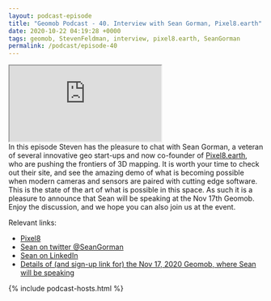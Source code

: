 ```yaml
--- 
layout: podcast-episode
title: "Geomob Podcast - 40. Interview with Sean Gorman, Pixel8.earth"
date: 2020-10-22 04:19:28 +0000
tags: geomob, StevenFeldman, interview, pixel8.earth, SeanGorman
permalink: /podcast/episode-40
---
```


<iframe class="castos-iframe-player" src="https://5e2e9055a029d5-78101471.castos.com/player/261938"></iframe>

<div class="pt20">
In this episode Steven has the pleasure to chat with Sean Gorman, a veteran of several innovative geo start-ups and now co-founder of <a href="https://www.pixel8.earth/">Pixel8.earth</a>, who are pushing the frontiers of 3D mapping. It is worth your time to check out their site, and see the amazing demo of what is becoming possible when modern cameras and sensors are paired with cutting edge software. This is the state of the art of what is possible in this space. As such it is a pleasure to announce that Sean will be speaking at the Nov 17th Geomob. Enjoy the discussion, and we hope you can also join us at the event. 
</div>

<div class="pt20">

  Relevant links:
  <ul>
    <li class="pt10"><a href="https://www.pixel8.earth/">Pixel8</a></li>
    <li class="pt10"><a href="https://twitter.com/SeanGorman">Sean on twitter @SeanGorman</a></li>
    <li class="pt10"><a href="https://www.linkedin.com/in/sean-gorman-93a79/">Sean on LinkedIn</a></li>
    <li class="pt10"><a href="https://thegeomob.com/post/nov-17th-2020-geomob-details">Details of (and sign-up link for) the Nov 17, 2020 Geomob, where Sean will be speaking</a></li>
  </ul>
</div>


{% include podcast-hosts.html %}




